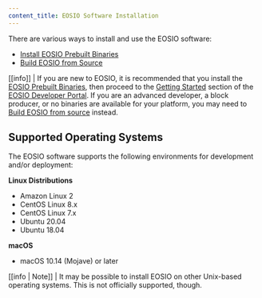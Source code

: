 ```yaml
---
content_title: EOSIO Software Installation
---
```


There are various ways to install and use the EOSIO software:

* [Install EOSIO Prebuilt Binaries](00_install-prebuilt-binaries.md)
* [Build EOSIO from Source](01_build-from-source/index.md)

[[info]]
| If you are new to EOSIO, it is recommended that you install the [EOSIO Prebuilt Binaries](00_install-prebuilt-binaries.md), then proceed to the [Getting Started](https://developers.eos.io/eosio-home/docs/) section of the [EOSIO Developer Portal](https://developers.eos.io/). If you are an advanced developer, a block producer, or no binaries are available for your platform, you may need to [Build EOSIO from source](01_build-from-source/index.md) instead.

## Supported Operating Systems

The EOSIO software supports the following environments for development and/or deployment:

**Linux Distributions**
* Amazon Linux 2
* CentOS Linux 8.x
* CentOS Linux 7.x
* Ubuntu 20.04
* Ubuntu 18.04

**macOS**
* macOS 10.14 (Mojave) or later

[[info | Note]]
| It may be possible to install EOSIO on other Unix-based operating systems. This is not officially supported, though.
